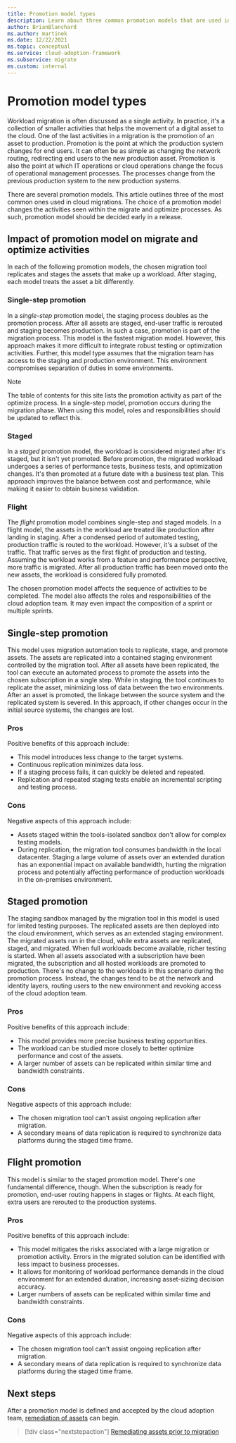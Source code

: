 ```yaml
---
title: Promotion model types
description: Learn about three common promotion models that are used in cloud migrations. Also, learn how your choice of model affects activities within the migrate and optimize processes.
author: BrianBlanchard
ms.author: martinek
ms.date: 12/22/2021
ms.topic: conceptual
ms.service: cloud-adoption-framework
ms.subservice: migrate
ms.custom: internal
---
```


# Promotion model types

Workload migration is often discussed as a single activity. In practice, it's a collection of smaller activities that helps the movement of a digital asset to the cloud. One of the last activities in a migration is the promotion of an asset to production. Promotion is the point at which the production system changes for end users. It can often be as simple as changing the network routing, redirecting end users to the new production asset. Promotion is also the point at which IT operations or cloud operations change the focus of operational management processes. The processes change from the previous production system to the new production systems.

There are several promotion models. This article outlines three of the most common ones used in cloud migrations. The choice of a promotion model changes the activities seen within the migrate and optimize processes. As such, promotion model should be decided early in a release.

## Impact of promotion model on migrate and optimize activities

In each of the following promotion models, the chosen migration tool replicates and stages the assets that make up a workload. After staging, each model treats the asset a bit differently.

### Single-step promotion 

In a *single-step* promotion model, the staging process doubles as the promotion process. After all assets are staged, end-user traffic is rerouted and staging becomes production. In such a case, promotion is part of the migration process. This model is the fastest migration model. However, this approach makes it more difficult to integrate robust testing or optimization activities. Further, this model type assumes that the migration team has access to the staging and production environment. This environment compromises separation of duties in some environments.
  > [!NOTE]
  > The table of contents for this site lists the promotion activity as part of the optimize process. In a single-step model, promotion occurs during the migration phase. When using this model, roles and responsibilities should be updated to reflect this.

### Staged 

In a *staged* promotion model, the workload is considered migrated after it's staged, but it isn't yet promoted. Before promotion, the migrated workload undergoes a series of performance tests, business tests, and optimization changes. It's then promoted at a future date with a business test plan. This approach improves the balance between cost and performance, while making it easier to obtain business validation.

### Flight 

The *flight* promotion model combines single-step and staged models. In a flight model, the assets in the workload are treated like production after landing in staging. After a condensed period of automated testing, production traffic is routed to the workload. However, it's a subset of the traffic. That traffic serves as the first flight of production and testing. Assuming the workload works from a feature and performance perspective, more traffic is migrated. After all production traffic has been moved onto the new assets, the workload is considered fully promoted.

The chosen promotion model affects the sequence of activities to be completed. The model also affects the roles and responsibilities of the cloud adoption team. It may even impact the composition of a sprint or multiple sprints.

## Single-step promotion

This model uses migration automation tools to replicate, stage, and promote assets. The assets are replicated into a contained staging environment controlled by the migration tool. After all assets have been replicated, the tool can execute an automated process to promote the assets into the chosen subscription in a single step. While in staging, the tool continues to replicate the asset, minimizing loss of data between the two environments. After an asset is promoted, the linkage between the source system and the replicated system is severed. In this approach, if other changes occur in the initial source systems, the changes are lost.

### Pros 

Positive benefits of this approach include:

- This model introduces less change to the target systems.
- Continuous replication minimizes data loss.
- If a staging process fails, it can quickly be deleted and repeated.
- Replication and repeated staging tests enable an incremental scripting and testing process.

### Cons 

Negative aspects of this approach include:

- Assets staged within the tools-isolated sandbox don't allow for complex testing models.
- During replication, the migration tool consumes bandwidth in the local datacenter. Staging a large volume of assets over an extended duration has an exponential impact on available bandwidth, hurting the migration process and potentially affecting performance of production workloads in the on-premises environment.

## Staged promotion

The staging sandbox managed by the migration tool in this model is used for limited testing purposes. The replicated assets are then deployed into the cloud environment, which serves as an extended staging environment. The migrated assets run in the cloud, while extra assets are replicated, staged, and migrated. When full workloads become available, richer testing is started. When all assets associated with a subscription have been migrated, the subscription and all hosted workloads are promoted to production. There's no change to the workloads in this scenario during the promotion process. Instead, the changes tend to be at the network and identity layers, routing users to the new environment and revoking access of the cloud adoption team.

### Pros

Positive benefits of this approach include:

- This model provides more precise business testing opportunities.
- The workload can be studied more closely to better optimize performance and cost of the assets.
- A larger number of assets can be replicated within similar time and bandwidth constraints.

### Cons 

Negative aspects of this approach include:

- The chosen migration tool can't assist ongoing replication after migration.
- A secondary means of data replication is required to synchronize data platforms during the staged time frame.

## Flight promotion

This model is similar to the staged promotion model. There's one fundamental difference, though. When the subscription is ready for promotion, end-user routing happens in stages or flights. At each flight, extra users are rerouted to the production systems.

### Pros 

Positive benefits of this approach include:

- This model mitigates the risks associated with a large migration or promotion activity. Errors in the migrated solution can be identified with less impact to business processes.
- It allows for monitoring of workload performance demands in the cloud environment for an extended duration, increasing asset-sizing decision accuracy.
- Larger numbers of assets can be replicated within similar time and bandwidth constraints.

### Cons

Negative aspects of this approach include:

- The chosen migration tool can't assist ongoing replication after migration.
- A secondary means of data replication is required to synchronize data platforms during the staged time frame.

## Next steps

After a promotion model is defined and accepted by the cloud adoption team, [remediation of assets](./remediate.md) can begin.

> [!div class="nextstepaction"]
> [Remediating assets prior to migration](./remediate.md)
